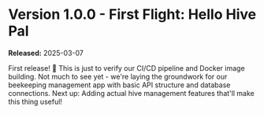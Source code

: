 # Version 1.0.0 - First Flight: Hello Hive Pal
**Released:** 2025-03-07

First release! 🐝 This is just to verify our CI/CD pipeline and Docker image building.
Not much to see yet - we're laying the groundwork for our beekeeping management app with basic API structure and database connections.
Next up: Adding actual hive management features that'll make this thing useful!